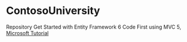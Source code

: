 # ContosoUniversity
Repository Get Started with Entity Framework 6 Code First using MVC 5, <a target="_blank" href="https://docs.microsoft.com/en-us/aspnet/mvc/overview/getting-started/getting-started-with-ef-using-mvc/creating-an-entity-framework-data-model-for-an-asp-net-mvc-application">Microsoft Tutorial</a> 
